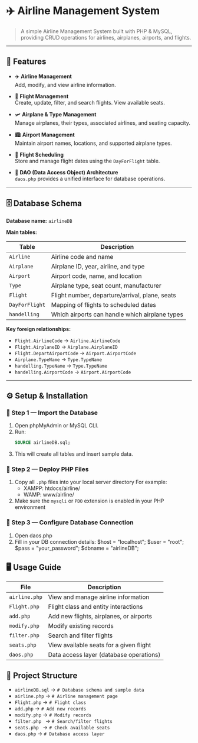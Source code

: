 # ✈️ Airline Management System

> A simple Airline Management System built with PHP & MySQL, providing CRUD operations for airlines, airplanes, airports, and flights.

---

## 🧩 Features

- ✈️ **Airline Management**  
  Add, modify, and view airline information.

- 🛫 **Flight Management**  
  Create, update, filter, and search flights. View available seats.

- 🛩️ **Airplane & Type Management**  
  Manage airplanes, their types, associated airlines, and seating capacity.

- 🏙️ **Airport Management**  
  Maintain airport names, locations, and supported airplane types.

- 📅 **Flight Scheduling**  
  Store and manage flight dates using the `DayForFlight` table.

- 💾 **DAO (Data Access Object) Architecture**  
  `daos.php` provides a unified interface for database operations.

---

## 🗄️ Database Schema

**Database name:** `airlineDB`

**Main tables:**

| Table            | Description                                    |
|------------------|------------------------------------------------|
| `Airline`         | Airline code and name                           |
| `Airplane`        | Airplane ID, year, airline, and type             |
| `Airport`         | Airport code, name, and location                  |
| `Type`             | Airplane type, seat count, manufacturer             |
| `Flight`             | Flight number, departure/arrival, plane, seats       |
| `DayForFlight`         | Mapping of flights to scheduled dates                      |
| `handelling`                 | Which airports can handle which airplane types                   |

**Key foreign relationships:**
- `Flight.AirlineCode` → `Airline.AirlineCode`
- `Flight.AirplaneID` → `Airplane.AirplaneID`
- `Flight.DepartAirportCode` → `Airport.AirportCode`
- `Airplane.TypeName` → `Type.TypeName`
- `handelling.TypeName` → `Type.TypeName`
- `handelling.AirportCode` → `Airport.AirportCode`

---

## ⚙️ Setup & Installation

### 📌 Step 1 — Import the Database
1. Open phpMyAdmin or MySQL CLI.
2. Run:
   ```sql
   SOURCE airlineDB.sql;
3. This will create all tables and insert sample data.

### 📌 Step 2 — Deploy PHP Files
 1. Copy all `.php` files into your local server directory
    For example:
      - XAMPP: htdocs/airline/
      - WAMP:  www/airline/
 2. Make sure the `mysqli` or `PDO` extension is enabled in your PHP environment
### 📌 Step 3 — Configure Database Connection
1. Open daos.php
2. Fill in your DB connection details:
$host = "localhost";
$user = "root";
$pass = "your_password";
$dbname = "airlineDB";

## 🖥️ Usage Guide
| File          | Description                             |
| ------------- | --------------------------------------- |
| `airline.php` | View and manage airline information     |
| `Flight.php`  | Flight class and entity interactions    |
| `add.php`     | Add new flights, airplanes, or airports |
| `modify.php`  | Modify existing records                 |
| `filter.php`  | Search and filter flights               |
| `seats.php`   | View available seats for a given flight |
| `daos.php`    | Data access layer (database operations) |

## 📁 Project Structure
- `airlineDB.sql` → `# Database schema and sample data`
- `airline.php` → `# Airline management page`
- `Flight.php` → `# Flight class`
- `add.php` → `# Add new records`
- `modify.php` → `# Modify records`
- `filter.php ` → `# Search/filter flights`
- `seats.php ` → `# Check available seats`
- `daos.php` → `# Database access layer`


